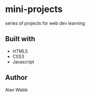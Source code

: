 # mini-projects
series of projects for web dev learning

## Built with

* HTML5
* CSS3
* Javascript

## Author

Alan Webb
